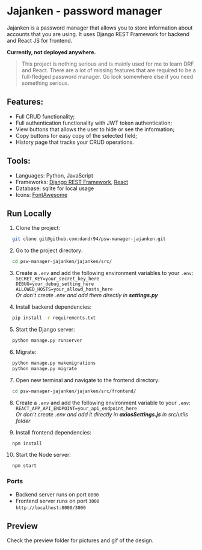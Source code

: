 # Jajanken - password manager

Jajanken is a password manager that allows you to store information about accounts that you are using.
It uses Django REST Framework for backend and React JS for frontend.

**Currently, not deployed anywhere.**


> This project is nothing serious and is mainly used for me to learn DRF and React.
There are a lot of missing features that are required to be a full-fledged password manager.
Go look somewhere else if you need something serious.


## Features:
* Full CRUD functionality;
* Full authentication functionality with JWT token authentication;
* View buttons that allows the user to hide or see the information;
* Copy buttons for easy copy of the selected field;
* History page that tracks your CRUD operations.

## Tools:

* Languages: Python, JavaScript
* Frameworks: [Django REST Framework](https://www.django-rest-framework.org/), [React](https://react.dev/)
* Database: sqlite for local usage
* Icons: [FontAwesome](https://fontawesome.com/)

## Run Locally

1. Clone the project:

```bash
  git clone git@github.com:dandr94/psw-manager-jajanken.git
```

2. Go to the project directory:

```bash
  cd psw-manager-jajanken/jajanken/src/
```

3. Create a `.env` and add the following environment variables to your `.env`:</br>
```SECRET_KEY=your_secret_key_here```</br>
```DEBUG=your_debug_setting_here```</br>
```ALLOWED_HOSTS=your_allowd_hosts_here```</br>
_Or don't create .env and add them directly in **settings.py**_


4. Install backend dependencies:

```bash
  pip install -r requirements.txt
```

5. Start the Django server:

```bash
  python manage.py runserver
```
6. Migrate:

```bash
  python manage.py makemigrations
  python manage.py migrate
```

7. Open new terminal and navigate to the frontend directory:

```bash
  cd psw-manager-jajanken/jajanken/src/frontend/
```
8. Create a `.env` and add the following environment variable to your `.env`:</br>
```REACT_APP_API_ENDPOINT=your_api_endpoint_here```</br>
_Or don't create .env and add it directly in **axiosSettings.js** in src/utils folder_

9. Install frontend dependencies:

```bash
  npm install
```

10. Start the Node server:

```bash
  npm start
```

### Ports
* Backend server runs on port `8000`
* Frontend server runs on port `3000`</br>
``http://localhost:8000/3000``


## Preview
Check the preview folder for pictures and gif of the design.